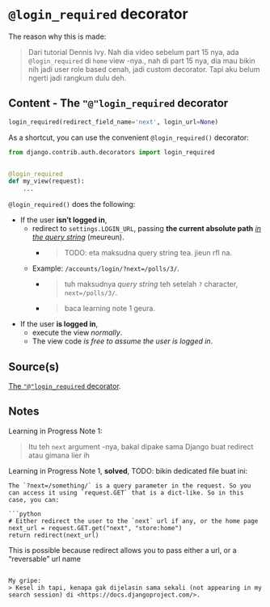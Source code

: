 # `@login_required` decorator

The reason why this is made:
> Dari tutorial Dennis Ivy. Nah dia video sebelum part 15 nya, ada `@login_required` di `home` view -nya., nah di part 15 nya, dia mau bikin nih jadi user role based cenah, jadi custom decorator. Tapi aku belum ngerti jadi rangkum dulu deh.

## Content - The `"@"login_required` decorator

```python
login_required(redirect_field_name='next', login_url=None)
```

As a shortcut, you can use the convenient `@login_required()` decorator:

```python
from django.contrib.auth.decorators import login_required


@login_required
def my_view(request):
    ...
```

`@login_required()` does the following:
- If the user **isn’t logged in**,
  - redirect to `settings.LOGIN_URL`, passing **the current absolute path** [_in the query string_](https://en.wikipedia.org/wiki/Query_string) (meureun).
    - > TODO: eta maksudna query string tea. jieun rfl na.
  - Example: `/accounts/login/?next=/polls/3/`.
    - > tuh maksudnya _query string_ teh setelah `?` character, `next=/polls/3/`.
    - > baca learning note 1 geura.
- If the user **is logged in**,
  - execute the view _normally_.
  - The view code _is free to assume the user is logged in_.

## Source(s)

[The `"@"login_required` decorator](https://docs.djangoproject.com/en/4.2/topics/auth/default/#the-login-required-decorator).

## Notes

Learning in Progress Note 1:
> Itu teh `next` argument -nya, bakal dipake sama Django buat redirect atau gimana lier ih

Learning in Progress Note 1, **solved**, TODO: bikin dedicated file buat ini:

```{note}
The `?next=/something/` is a query parameter in the request. So you can access it using `request.GET` that is a dict-like. So in this case, you can:

```python
# Either redirect the user to the `next` url if any, or the home page
next_url = request.GET.get("next", "store:home")
return redirect(next_url)
```

This is possible because redirect allows you to pass either a url, or a “reversable” url name
```

My gripe:
> Kesel ih tapi, kenapa gak dijelasin sama sekali (not appearing in my search session) di <https://docs.djangoproject.com/>.
